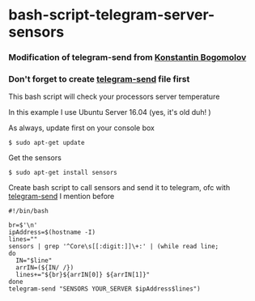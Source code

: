 # bash-script-telegram-server-sensors

### Modification of telegram-send from [Konstantin Bogomolov](https://bogomolov.tech/Telegram-notification-on-SSH-login/)

### Don't forget to create [telegram-send](https://github.com/purwo-martono/telegram-send) file first

This bash script will check your processors server temperature

In this example I use Ubuntu Server 16.04 (yes, it's old duh! )

As always, update first on your console box
```
$ sudo apt-get update
```

Get the sensors
```
$ sudo apt-get install sensors
```

Create bash script to call sensors and send it to telegram, ofc with [telegram-send](https://github.com/purwo-martono/telegram-send) I mention before 
```
#!/bin/bash

br=$'\n'
ipAddress=$(hostname -I)
lines=""
sensors | grep '^Core\s[[:digit:]]\+:' | (while read line;
do
  IN="$line"
  arrIN=(${IN/ /})
  lines+="${br}${arrIN[0]} ${arrIN[1]}"
done
telegram-send "SENSORS YOUR_SERVER $ipAddress$lines")
```



